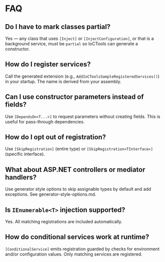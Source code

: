 # FAQ

## Do I have to mark classes partial?
Yes — any class that uses `[Inject]` or `[InjectConfiguration]`, or that is a background service, must be `partial` so IoCTools can generate a constructor.

## How do I register services?
Call the generated extension (e.g., `AddIoCToolsSampleRegisteredServices()`) in your startup. The name is derived from your assembly.

## Can I use constructor parameters instead of fields?
Use `[DependsOn<T...>]` to request parameters without creating fields. This is useful for pass-through dependencies.

## How do I opt out of registration?
Use `[SkipRegistration]` (entire type) or `[SkipRegistration<TInterface>]` (specific interface).

## What about ASP.NET controllers or mediator handlers?
Use generator style options to skip assignable types by default and add exceptions. See generator-style-options.md.

## Is `IEnumerable<T>` injection supported?
Yes. All matching registrations are included automatically.

## How do conditional services work at runtime?
`[ConditionalService]` emits registration guarded by checks for environment and/or configuration values. Only matching services are registered.
